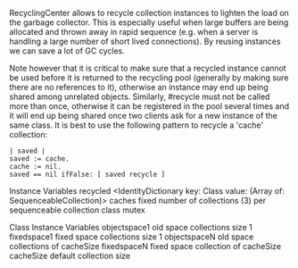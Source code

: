 RecyclingCenter allows to recycle collection instances to lighten the load on the garbage collector. This is especially useful when large buffers are being allocated and thrown away in rapid sequence (e.g. when a server is handling a large number of short lived connections). By reusing instances we can save a lot of GC cycles.

Note however that it is critical to make sure that a recycled instance cannot be used before it is returned to the recycling pool (generally by making sure there are no references to it), otherwise an instance may end up being shared among unrelated objects. Similarly, #recycle must not be called more than once, otherwise it can be registered in the pool several times and it will end up being shared once two clients ask for a new instance of the same class. It is best to use the following pattern to recycle a 'cache' collection:

	| saved |
	saved := cache.
	cache := nil.
	saved == nil ifFalse: [ saved recycle ]

Instance Variables
	recycled	<IdentityDictionary key: Class value: (Array of: SequenceableCollection)> caches fixed number of collections (3) per sequenceable collection class
	mutex	<Semaphore> 

Class Instance Variables
	objectspace1	<RecyclingCenter> old space collections size 1
	fixedspace1	<RecyclingCenter> fixed space collections size 1
	objectspaceN	<RecyclingCenter> old space collections of cacheSize
	fixedspaceN	<RecyclingCenter> fixed space collection of cacheSize
	cacheSize	<SmallInteger> default collection size

